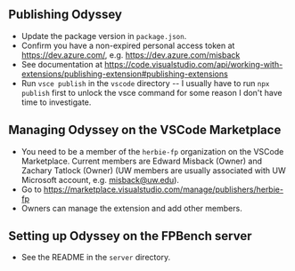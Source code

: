 ## Publishing Odyssey
* Update the package version in `package.json`.
* Confirm you have a non-expired personal access token at https://dev.azure.com/<username>, e.g. https://dev.azure.com/misback
* See documentation at https://code.visualstudio.com/api/working-with-extensions/publishing-extension#publishing-extensions
* Run `vsce publish` in the `vscode` directory -- I usually have to run `npx publish` first to unlock the vsce command for some reason I don't have time to investigate.

## Managing Odyssey on the VSCode Marketplace
* You need to be a member of the `herbie-fp` organization on the VSCode Marketplace. Current members are Edward Misback (Owner) and Zachary Tatlock (Owner) (UW members are usually associated with UW Microsoft account, e.g. misback@uw.edu).
* Go to https://marketplace.visualstudio.com/manage/publishers/herbie-fp
* Owners can manage the extension and add other members.

## Setting up Odyssey on the FPBench server
* See the README in the `server` directory.
